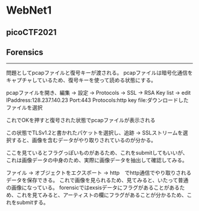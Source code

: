 # WebNet1
## picoCTF2021
## Forensics 
***

問題としてpcapファイルと復号キーが渡される。
pcapファイルは暗号化通信をキャプチャしているため、復号キーを使って読める状態にする。

pcapファイルを開き、編集 -> 設定 -> Protocols -> SSL -> RSA Key list -> edit
IPaddress:128.237.140.23
Port:443
Protocols:http
key file:ダウンロードしたファイルを選択

これでOKを押すと復号された状態でpcapファイルが表示される

この状態でTLSv1.2と書かれたパケットを選択し、追跡 -> SSLストリームを選択すると、画像を含むデータがやり取りされているのが分かる。

ここを見ているとフラグっぽいものがあるため、これをsubmitしてもいいが、これは画像データの中身のため、実際に画像データを抽出して確認してみる。

ファイル -> オブジェクトをエクスポート -> http　でhttp通信でやり取りされるデータを保存できる。
これで画像を見られるため、見てみると、いたって普通の画像になっている。
forensicではexsisデータにフラグがあることがあるため、これを見てみると、アーティストの欄にフラグがあることが分かるため、これをsubmitする。